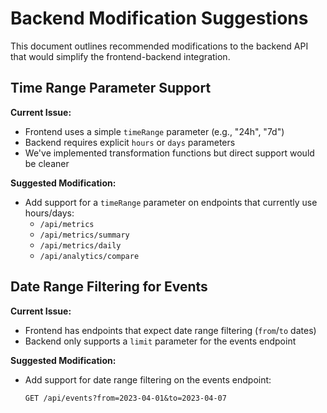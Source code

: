 # Backend Modification Suggestions

This document outlines recommended modifications to the backend API that would simplify the frontend-backend integration.

## Time Range Parameter Support

**Current Issue:**
- Frontend uses a simple `timeRange` parameter (e.g., "24h", "7d")
- Backend requires explicit `hours` or `days` parameters
- We've implemented transformation functions but direct support would be cleaner

**Suggested Modification:**
- Add support for a `timeRange` parameter on endpoints that currently use hours/days:
  - `/api/metrics`
  - `/api/metrics/summary`
  - `/api/metrics/daily`
  - `/api/analytics/compare`

## Date Range Filtering for Events

**Current Issue:**
- Frontend has endpoints that expect date range filtering (`from`/`to` dates)
- Backend only supports a `limit` parameter for the events endpoint

**Suggested Modification:**
- Add support for date range filtering on the events endpoint:
  ```
  GET /api/events?from=2023-04-01&to=2023-04-07
  ```
